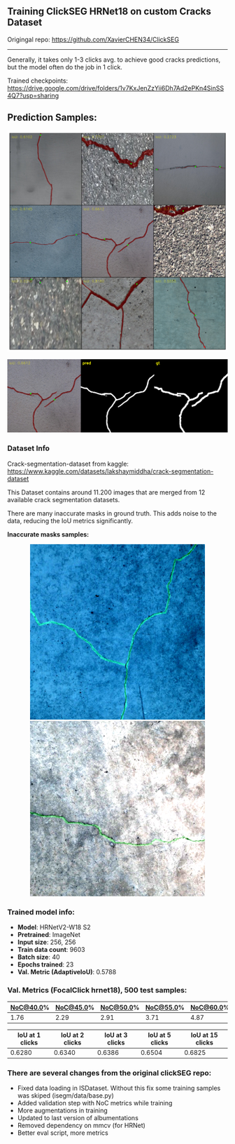 ## Training ClickSEG HRNet18 on custom Cracks Dataset

Origingal repo: https://github.com/XavierCHEN34/ClickSEG

---

Generally, it takes only 1-3 clicks avg. to achieve good cracks predictions, but the model often do the job in 1 click.

Trained checkpoints: https://drive.google.com/drive/folders/1v7KxJenZzYii6Dh7Ad2ePKn4SinSS4Q7?usp=sharing

## Prediction Samples:
![](samples/fig.png)

![](samples/34.png)

### Dataset Info
Crack-segmentation-dataset from kaggle: https://www.kaggle.com/datasets/lakshaymiddha/crack-segmentation-dataset

This Dataset contains around 11.200 images that are merged from 12 available crack segmentation datasets.

There are many inaccurate masks in ground truth. This adds noise to the data, reducing the IoU metrics significantly.

**Inaccurate masks samples:**
<p align="center">
    <img src="samples/inaccurate_mask_0.png" width="400"\>
    <img src="samples/inaccurate_mask_1.png" width="400"\>
</p>

### Trained model info:
- **Model**: HRNetV2-W18 S2
- **Pretrained**: ImageNet
- **Input size**: 256, 256
- **Train data count**: 9603
- **Batch size**: 40
- **Epochs trained**: 23
- **Val. Metric (AdaptiveIoU)**: 0.5788

### Val. Metrics (FocalClick hrnet18), 500 test samples:

| NoC@40.0% | NoC@45.0% | NoC@50.0% | NoC@55.0% | NoC@60.0% |
|-----------|-----------|-----------|-----------|-----------|
| 1.76      | 2.29      | 2.91      | 3.71      | 4.87      |

| IoU at 1 clicks | IoU at 2 clicks | IoU at 3 clicks | IoU at 5 clicks | IoU at 15 clicks |
|-----------------|-----------------|-----------------|-----------------|------------------|
| 0.6280          | 0.6340          | 0.6386          | 0.6504          | 0.6825           |

### There are several changes from the original clickSEG repo:
- Fixed data loading in ISDataset. Without this fix some training samples was skiped (isegm/data/base.py)
- Added validation step with NoC metrics while training
- More augmentations in training
- Updated to last version of albumentations
- Removed dependency on mmcv (for HRNet)
- Better eval script, more metrics
